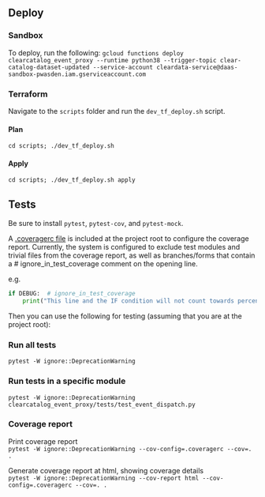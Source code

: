 ## Deploy

### Sandbox
To deploy, run the following:
`gcloud functions deploy clearcatalog_event_proxy --runtime python38 --trigger-topic clear-catalog-dataset-updated --service-account cleardata-service@daas-sandbox-pwasden.iam.gserviceaccount.com`

### Terraform
Navigate to the `scripts` folder and run the `dev_tf_deploy.sh` script.

#### Plan
`cd scripts; ./dev_tf_deploy.sh`

#### Apply
`cd scripts; ./dev_tf_deploy.sh apply`

## Tests
Be sure to install `pytest`, `pytest-cov`, and `pytest-mock`.

A [.coveragerc file](https://coverage.readthedocs.io/en/latest/config.html) is included at the project root to configure the coverage report.  Currently, the system is configured to exclude test modules and trivial files from the coverage report, as well as branches/forms that contain a # ignore_in_test_coverage comment on the opening line.

e.g. 
```python
if DEBUG:  # ignore_in_test_coverage
    print("This line and the IF condition will not count towards percent coverage")
```

Then you can use the following for testing (assuming that you are at the project root):

### Run all tests
`pytest -W ignore::DeprecationWarning`

### Run tests in a specific module
`pytest -W ignore::DeprecationWarning clearcatalog_event_proxy/tests/test_event_dispatch.py`

### Coverage report
Print coverage report<br>
`pytest -W ignore::DeprecationWarning --cov-config=.coveragerc --cov=. .`

Generate coverage report at html, showing coverage details<br>
`pytest -W ignore::DeprecationWarning --cov-report html --cov-config=.coveragerc --cov=. .`